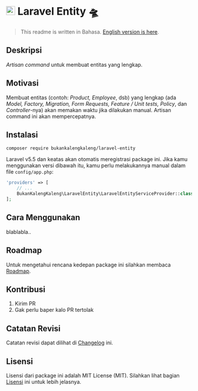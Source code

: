 # <img src="https://seeklogo.com/images/L/laravel-logo-9B01588B1F-seeklogo.com.png" width="24px"> Laravel Entity 🛸

> This readme is written in Bahasa. [English version is here](https://github.com/bukankalengkaleng/laravel-entity/blob/master/README.EN.md).

## Deskripsi

*Artisan command* untuk membuat entitas yang lengkap.

## Motivasi

Membuat entitas (contoh: *Product, Employee*, dsb) yang lengkap (ada *Model, Factory, Migration, Form Requests, Feature / Unit tests, Policy*, dan *Controller*-nya) akan memakan waktu jika dilakukan manual. Artisan command ini akan mempercepatnya.

## Instalasi

`composer require bukankalengkaleng/laravel-entity`

Laravel v5.5 dan keatas akan otomatis meregistrasi package ini. Jika kamu menggunakan versi dibawah itu, kamu perlu melakukannya manual dalam file `config/app.php`:

```php
'providers' => [
    // ...
    BukanKalengKaleng\LaravelEntity\LaravelEntityServiceProvider::class,
];
```

## Cara Menggunakan

blablabla..

## Roadmap

Untuk mengetahui rencana kedepan package ini silahkan membaca [Roadmap]((https://github.com/bukankalengkaleng/laravel-entity/blob/master/ROADMAP.md)).

## Kontribusi

1. Kirim PR
1. Gak perlu baper kalo PR tertolak

## Catatan Revisi

Catatan revisi dapat dilihat di [Changelog](https://github.com/bukankalengkaleng/laravel-entity/blob/master/CHANGELOG.md) ini.

## Lisensi

Lisensi dari package ini adalah MIT License (MIT). Silahkan lihat bagian [Lisensi](https://github.com/bukankalengkaleng/laravel-entity/blob/master/LICENSE.md) ini untuk lebih jelasnya.
